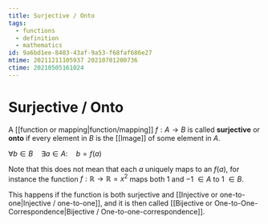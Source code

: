 ```yaml
---
title: Surjective / Onto
tags:
  - functions
  - definition
  - mathematics
id: 9a6bd1ee-8403-43af-9a53-f68faf686e27
mtime: 20211211105937 20210701200736
ctime: 20210505161024
---
```


# Surjective / Onto

A [[function or mapping|function/mapping]] $f:A \rightarrow B$ is called **surjective** or **onto** if every element in $B$ is the [[Image]] of some element in $A$.

$\forall b\in B \quad \exists a \in A:\quad b=f(a)$

Note that this does not mean that each $a$ uniquely maps to an $f(a)$, for instance the function $f: \mathbb{R} \rightarrow \mathbb{R} = x^2$ maps both $1$ and $-1$ $\in A$ to $1$ $\in B$.

This happens if the function is both surjective and [[Injective  or  one-to-one|Injective / one-to-one]], and it is then called [[Bijective or One-to-One-Correspondence|Bijective / One-to-one-correspondence]].
